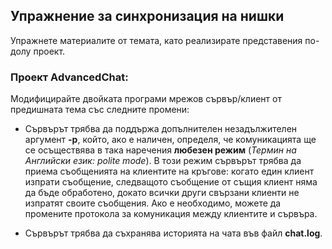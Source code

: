 ## Упражнение за синхронизация на нишки
Упражнете материалите от темата, като реализирате представения по-долу проект.

### Проект AdvancedChat:

Модифицирайте двойката програми мрежов сървър/клиент от предишната тема със следните промени:

- Сървърът трябва да поддържа допълнителен незадължителен аргумент **-p**, който, ако е наличен, определя, че комуникацията ще се осъществява в така наречения **любезен режим** (_Термин на Английски език: polite mode_). В този режим сървърът трябва да приема съобщенията на клиентите на кръгове: когато един клиент изпрати съобщение, следващото съобщение от същия клиент няма да бъде обработено, докато всички други свързани клиенти не изпратят своите съобщения. Ако е необходимо, можете да промените протокола за комуникация между клиентите и сървъра.

- Сървърът трябва да съхранява историята на чата във файл **chat.log**.